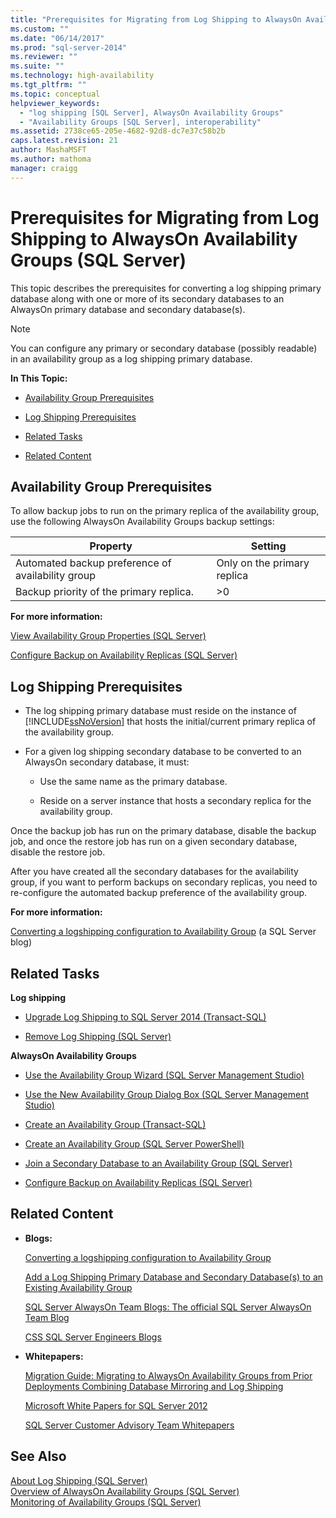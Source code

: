 ```yaml
---
title: "Prerequisites for Migrating from Log Shipping to AlwaysOn Availability Groups (SQL Server) | Microsoft Docs"
ms.custom: ""
ms.date: "06/14/2017"
ms.prod: "sql-server-2014"
ms.reviewer: ""
ms.suite: ""
ms.technology: high-availability
ms.tgt_pltfrm: ""
ms.topic: conceptual
helpviewer_keywords: 
  - "log shipping [SQL Server], AlwaysOn Availability Groups"
  - "Availability Groups [SQL Server], interoperability"
ms.assetid: 2738ce65-205e-4682-92d8-dc7e37c58b2b
caps.latest.revision: 21
author: MashaMSFT
ms.author: mathoma
manager: craigg
---
```

# Prerequisites for Migrating from Log Shipping to AlwaysOn Availability Groups (SQL Server)
  This topic describes the prerequisites for converting a log shipping primary database along with one or more of its secondary databases to an AlwaysOn primary database and secondary database(s).  
  
> [!NOTE]  
>  You can configure any primary or secondary database (possibly readable) in an availability group as a log shipping primary database.  
  
 **In This Topic:**  
  
-   [Availability Group Prerequisites](#AGPrereqsRealAddress)  
  
-   [Log Shipping Prerequisites](#LogShipPrereqs)  
  
-   [Related Tasks](#RelatedTasks)  
  
-   [Related Content](#RelatedContent)  
  
##  <a name="AGPrereqsRealAddress"></a> Availability Group Prerequisites  
 To allow backup jobs to run on the primary replica of the availability group, use the following AlwaysOn Availability Groups backup settings:  
  
|Property|Setting|  
|--------------|-------------|  
|Automated backup preference of availability group|Only on the primary replica|  
|Backup priority of the primary replica.|>0|  
  
 **For more information:**  
  
 [View Availability Group Properties &#40;SQL Server&#41;](view-availability-group-properties-sql-server.md)  
  
 [Configure Backup on Availability Replicas &#40;SQL Server&#41;](configure-backup-on-availability-replicas-sql-server.md)  
  
##  <a name="LogShipPrereqs"></a> Log Shipping Prerequisites  
  
-   The log shipping primary database must reside on the instance of [!INCLUDE[ssNoVersion](../../../includes/ssnoversion-md.md)] that hosts the initial/current primary replica of the availability group.  
  
-   For a given log shipping secondary database to be converted to an AlwaysOn secondary database, it must:  
  
    -   Use the same name as the primary database.  
  
    -   Reside on a server instance that hosts a secondary replica for the availability group.  
  
 Once the backup job has run on the primary database, disable the backup job, and once the restore job has run on a given secondary database, disable the restore job.  
  
 After you have created all the secondary databases for the availability group, if you want to perform backups on secondary replicas, you need to re-configure the automated backup preference of the availability group.  
  
 **For more information:**  
  
 [Converting a logshipping configuration to Availability Group](http://blogs.msdn.com/b/sqlalwayson/archive/2012/01/09/converting-a-logshipping-configuration-to-availability-group.aspx) (a SQL Server blog)  
  
##  <a name="RelatedTasks"></a> Related Tasks  
 **Log shipping**  
  
-   [Upgrade Log Shipping to SQL Server 2014 &#40;Transact-SQL&#41;](../../log-shipping/upgrading-log-shipping-to-sql-server-2016-transact-sql.md)  
  
-   [Remove Log Shipping &#40;SQL Server&#41;](../../log-shipping/remove-log-shipping-sql-server.md)  
  
 **AlwaysOn Availability Groups**  
  
-   [Use the Availability Group Wizard &#40;SQL Server Management Studio&#41;](use-the-availability-group-wizard-sql-server-management-studio.md)  
  
-   [Use the New Availability Group Dialog Box &#40;SQL Server Management Studio&#41;](use-the-new-availability-group-dialog-box-sql-server-management-studio.md)  
  
-   [Create an Availability Group &#40;Transact-SQL&#41;](create-an-availability-group-transact-sql.md)  
  
-   [Create an Availability Group &#40;SQL Server PowerShell&#41;](../../../powershell/sql-server-powershell.md)  
  
-   [Join a Secondary Database to an Availability Group &#40;SQL Server&#41;](join-a-secondary-database-to-an-availability-group-sql-server.md)  
  
-   [Configure Backup on Availability Replicas &#40;SQL Server&#41;](configure-backup-on-availability-replicas-sql-server.md)  
  
##  <a name="RelatedContent"></a> Related Content  
  
-   **Blogs:**  
  
     [Converting a logshipping configuration to Availability Group](http://blogs.msdn.com/b/sqlalwayson/archive/2012/01/09/converting-a-logshipping-configuration-to-availability-group.aspx)  
  
     [Add a Log Shipping Primary Database and Secondary Database(s) to an Existing Availability Group](http://blogs.msdn.com/b/sqlalwayson/archive/2012/02/01/use-log-shipping-to-prepare-secondary-databases-for-an-existing-availability-group.aspx)  
  
     [SQL Server AlwaysOn Team Blogs: The official SQL Server AlwaysOn Team Blog](http://blogs.msdn.com/b/sqlalwayson/)  
  
     [CSS SQL Server Engineers Blogs](http://blogs.msdn.com/b/psssql/)  
  
-   **Whitepapers:**  
  
     [Migration Guide: Migrating to AlwaysOn Availability Groups from Prior Deployments Combining Database Mirroring and Log Shipping](http://msdn.microsoft.com/library/jj635217)  
  
     [Microsoft White Papers for SQL Server 2012](http://msdn.microsoft.com/library/hh403491.aspx)  
  
     [SQL Server Customer Advisory Team Whitepapers](http://sqlcat.com/)  
  
## See Also  
 [About Log Shipping &#40;SQL Server&#41;](../../log-shipping/about-log-shipping-sql-server.md)   
 [Overview of AlwaysOn Availability Groups &#40;SQL Server&#41;](overview-of-always-on-availability-groups-sql-server.md)   
 [Monitoring of Availability Groups &#40;SQL Server&#41;](monitoring-of-availability-groups-sql-server.md)  
  
  

